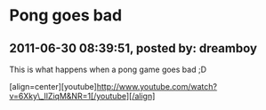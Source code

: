 # Pong goes bad

## 2011-06-30 08:39:51, posted by: dreamboy

This is what happens when a pong game goes bad ;D  
   
   
 [align=center][youtube]http://www.youtube.com/watch?v=6Xky\_IlZiqM&NR=1[/youtube][/align]